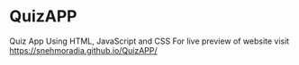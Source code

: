 # QuizAPP
Quiz App Using HTML, JavaScript and CSS 
For live preview of website visit https://snehmoradia.github.io/QuizAPP/
